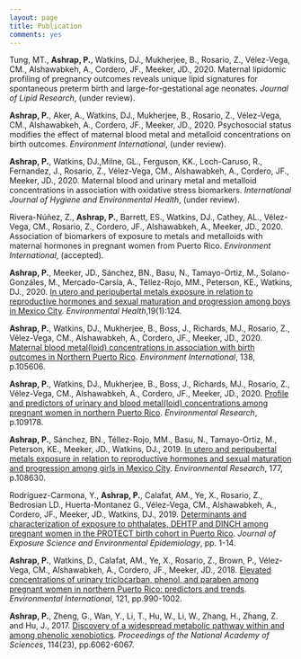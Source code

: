 ```yaml
---
layout: page
title: Publication
comments: yes
---
```

Tung, MT., **Ashrap, P.**, Watkins, DJ., Mukherjee, B., Rosario, Z., Vélez-Vega, CM., Alshawabkeh, A., Cordero, JF., Meeker, JD., 2020. Maternal lipidomic profiling of pregnancy outcomes reveals unique lipid signatures for spontaneous preterm birth and large-for-gestational age neonates. *Journal of Lipid Research*, (under review).

**Ashrap, P.**, Aker, A., Watkins, DJ., Mukherjee, B., Rosario, Z., Vélez-Vega, CM., Alshawabkeh, A., Cordero, JF., Meeker, JD., 2020. Psychosocial status modifies the effect of maternal blood metal and metalloid concentrations on birth outcomes. *Environment International*, (under review).

**Ashrap, P.**, Watkins, DJ.,Milne, GL., Ferguson, KK., Loch-Caruso, R., Fernandez, J., Rosario, Z., Vélez-Vega, CM., Alshawabkeh, A., Cordero, JF., Meeker, JD., 2020. Maternal blood and urinary metal and metalloid concentrations in association with oxidative stress biomarkers. *International Journal of Hygiene and Environmental Health*, (under review).

Rivera-Núñez, Z., **Ashrap, P.**, Barrett, ES., Watkins, DJ., Cathey, AL., Vélez-Vega, CM., Rosario, Z., Cordero, JF., Alshawabkeh, A., Meeker, JD., 2020. Association of biomarkers of exposure to metals and metalloids with maternal hormones in pregnant women from Puerto Rico. *Environment International*, (accepted).

**Ashrap, P.**, Meeker, JD., Sánchez, BN., Basu, N., Tamayo-Ortiz, M., Solano-Gonzáles, M., Mercado-Carsía, A., Téllez-Rojo, MM., Peterson, KE., Watkins, DJ., 2020. [In utero and peripubertal metals exposure in relation to reproductive hormones and sexual maturation and progression among boys in Mexico City](https://ehjournal.biomedcentral.com/articles/10.1186/s12940-020-00672-0). *Environmental Health*,19(1):124.

**Ashrap, P.**, Watkins, DJ., Mukherjee, B., Boss, J., Richards, MJ., Rosario, Z., Vélez-Vega, CM., Alshawabkeh, A., Cordero, JF., Meeker, JD., 2020. [Maternal blood metal(loid) concentrations in association with birth outcomes in Northern Puerto Rico](https://doi.org/10.1016/j.envint.2020.105606). *Environment International*, 138, p.105606.

**Ashrap, P.**, Watkins, DJ., Mukherjee, B., Boss, J., Richards, MJ., Rosario, Z., Vélez-Vega, CM., Alshawabkeh, A., Cordero, JF., Meeker, JD., 2020. [Profile and predictors of urinary and blood metal(loid) concentrations among pregnant women in northern Puerto Rico](https://doi.org/10.1016/j.envres.2020.109178). *Environmental Research*, p.109178.

**Ashrap, P.**, Sánchez, BN., Téllez-Rojo, MM., Basu, N., Tamayo-Ortiz, M., Peterson, KE., Meeker, JD., Watkins, DJ., 2019. [In utero and peripubertal metals exposure in relation to reproductive hormones and sexual maturation and progression among girls in Mexico City](https://doi.org/10.1016/j.envres.2019.108630). *Environmental Research*, 177, p.108630.

Rodríguez-Carmona, Y., **Ashrap, P.**, Calafat, AM., Ye, X., Rosario, Z., Bedrosian LD., Huerta-Montanez G., Vélez-Vega, CM., Alshawabkeh, A., Cordero, JF., Meeker, JD., Watkins, DJ., 2019. [Determinants and characterization of exposure to phthalates, DEHTP and DINCH among pregnant women in the PROTECT birth cohort in Puerto Rico](https://doi.org/10.1038/s41370-019-0168-8). *Journal of Exposure Science and Environmental Epidemiology*, pp. 1-14.

**Ashrap, P.**, Watkins, D., Calafat, AM., Ye, X., Rosario, Z., Brown, P., Vélez-Vega, CM., Alshawabkeh, A., Cordero, JF., Meeker, JD., 2018. [Elevated concentrations of urinary triclocarban, phenol, and paraben among pregnant women in northern Puerto Rico: predictors and trends](https://doi.org/10.1016/j.envint.2018.08.020). *Environmental International*, 121, pp.990-1002. 

**Ashrap, P.**, Zheng, G., Wan, Y., Li, T., Hu, W., Li, W., Zhang, H., Zhang, Z. and Hu, J., 2017. [Discovery of a widespread metabolic pathway within and among phenolic xenobiotics](https://doi.org/10.1073/pnas.1700558114). *Proceedings of the National Academy of Sciences*, 114(23), pp.6062-6067. 

